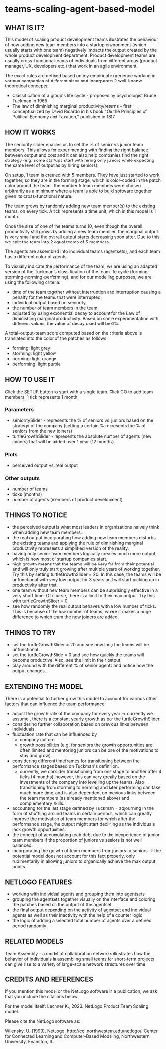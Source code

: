 # teams-scaling-agent-based-model

## WHAT IS IT?

This model of scaling product development teams illustrates the behaviour of how adding new team members into a startup environment (which usually starts with one team) negatively impacts the output created by the whole product development department.
Product development teams are usually cross-functional teams of individuals from different areas (product manager, UX, developers etc.) that work in an agile environment. 

The exact rules are defined based on my empirical experience working in various companies of different sizes and incorporate 2 well-knonw theoretical concepts:

-  Classification of a group's life cycle - proposed by psychologist Bruce Tuckman in 1965
- The law of diminishing marginal productivity/returns -  first conceptualized by David Ricardo in his book "On the Principles of Political Economy and Taxation," published in 1817



## HOW IT WORKS

The seniority slider enables us to set the % of senior vs junior team members. This allows for experimenting with finding the right balance between output and cost and it can also help companies find the right strategy (e.g. some startups start with hiring only juniors while expecting the same level of output as by hiring seniors).

On setup, 1 team is created with 5 members. They have just started to work together, so they are in the forming stage, which is color-coded in the patch color around the team. The number 5 team members were chosen arbitrarily as a minimum where a team is able to build software together given its cross-functional nature.

The team grows by randomly adding new team member(s) to the existing teams, on every tick. A tick represents a time unit, which in this model is 1 month.

Once the size of one of the teams turns 10, even though the overall productivity still grows by adding a new team member, the marginal output is very small and the overall output starts decreasing soon after. Due to this, we split the team into 2 equal teams of 5 members.

The agents are assembled into individual teams (agentsets), and each team has a different color of agents.

To visually indicate the performance of the team, we are using an adapted version of the Tuckman's classification of the team life cycle (forming-storming-norming-performing), and for our modelling purposes, we are using the following criteria:

- time of the team together without interruption and interruption causing a penalty for the teams that were interrupted,
- individual output based on seniority,
- the number of team members in the team,
- adjusted by using exponential decay to account for the  Law of diminishing marginal productivity. Based on some experimentation with different values, the value of decay used will be 6%.

A total-output-team score computed based on the criteria above is translated into the color of the patches as follows: 

- forming: light grey
- storming: light yellow 
- norming: light orange
- performing: light purple



## HOW TO USE IT

Click the SETUP button to start with a single team. Click GO to add team members. 1 tick represents 1 month.

### Parameters

- senioritySlider - represents the % of seniors vs. juniors based on the strategy of the company (setting a certain % represents the % of seniors from the new joiners)
- turtleGrowthSlider - represents the absolute number of agents (new joiners) that will be added over 1 year (12 months)

### Plots
-  perceived output vs. real output

### Other outputs
- number of teams
- ticks (months)
- number of agents (members of product development)



## THINGS TO NOTICE

- the perceived output is what most leaders in organizations naively think when adding new team members.
- the real output incorporating how adding new team members disturbs the existing teams and applying the rule of diminishing marginal productivity represents a simplified version of the reality.
- having only senior team members logically creates much more output, which is how most of startup companies start.
- high growth means that the teams will be very far from their potential and will only truly start growing after multiple years of working together. Try this by setting turtleGrowthSlider = 20. In this case, the teams will be unfunctional with very low output for 3 years and will start picking up in productivity after that.
- one team without new team members can be surprisingly effective in a very short time. Of course, there is a limit to their max output. Try this with turtleGrowthSlider = 0.
- see how randomly the real output behaves with a low number of ticks. This is because of the low number of teams, where it makes a huge difference to which team the new joiners are added.



## THINGS TO TRY

- set the turtleGrowthSlider = 20 and see how long the teams will be unfunctional
- set the turtleGrowthSlide = 0 and see how quickly the teams will become productive. Also, see the limit in their output.
- play around with the different % of senior agents and notice how the output changes.



## EXTENDING THE MODEL

There is a potential to further grow this model to account for various other factors that can influence the team performance:

- adjust the growth rate of the company for every year -> currently we assume , there is a constant yearly growth as per the turtleGrowthSlider.
- considering further collaboration based on previous links between individuals. 
- fluctuation rate that can be influenced by
	- company culture,
	- growth possibilities (e.g. for seniors the growth opportunities are often limited and mentoring juniors can be one of the motivations to stay and grow).
- considering different timeframes for transitioning between the performance stages based on Tuckman's definition.
	- currently, we consider transitioning from one stage to another after 4 ticks (4 months), however, this can vary greatly based on the investments of the company into levelling up the teams. Also transitioning from storming to norming and later performing can take much more time, and is also dependent on previous links between the team members (as already mentioned above) and complementary skills.
- accounting for the last stage defined by Tuckman  = adjourning in the form of shuffling around teams in certain periods, which can greatly improve the motivation of team members for which after the performance stage, the output might start declining as the individuals lack growth opportunities.
- the concept of accumulating tech debt due to the inexperience of junior team members if the proportion of juniors vs seniors is not well balanced.
- incorporating the growth of team members from juniors to seniors -> the potential model does not account for this fact properly, only rudimentarily in allowing juniors to organically achieve the max output points.

## NETLOGO FEATURES

- working with individual agents and grouping them into agentsets 
- grouping the agentsets together visually on the interface and coloring the patches based on the output of the agentset
- the final output depending on the activity of agentset and individual agents as well as their inactivity with the help of a counter logic
- the logic of adding a selected total number of agents over a defined period randomly


## RELATED MODELS

Team Assembly - a model of collaboration networks illustrates how the behavior of individuals in assembling small teams for short-term projects can give rise to a variety of large-scale network structures over time 

## CREDITS AND REFERENCES

If you mention this model or the NetLogo software in a publication, we ask that you include the citations below.

For the model itself:
Lechner K., 2023. NetLogo Product Team Scaling model. 

Please cite the NetLogo software as:

Wilensky, U. (1999). NetLogo. http://ccl.northwestern.edu/netlogo/. Center for Connected Learning and Computer-Based Modeling, Northwestern University, Evanston, IL.
